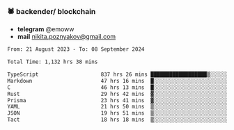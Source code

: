 ### 🕷 backender/ blockchain
- **telegram** @emoww
- **mail** nikita.poznyakov@gmail.com

<!--START_SECTION:waka-->

```txt
From: 21 August 2023 - To: 08 September 2024

Total Time: 1,132 hrs 38 mins

TypeScript                    837 hrs 26 mins ██████████████████▒░░░░░░   73.88 %
Markdown                      47 hrs 16 mins  █░░░░░░░░░░░░░░░░░░░░░░░░   04.17 %
C                             46 hrs 13 mins  █░░░░░░░░░░░░░░░░░░░░░░░░   04.08 %
Rust                          29 hrs 42 mins  ▓░░░░░░░░░░░░░░░░░░░░░░░░   02.62 %
Prisma                        23 hrs 41 mins  ▓░░░░░░░░░░░░░░░░░░░░░░░░   02.09 %
YAML                          21 hrs 50 mins  ▒░░░░░░░░░░░░░░░░░░░░░░░░   01.93 %
JSON                          19 hrs 51 mins  ▒░░░░░░░░░░░░░░░░░░░░░░░░   01.75 %
Tact                          18 hrs 18 mins  ▒░░░░░░░░░░░░░░░░░░░░░░░░   01.62 %
```

<!--END_SECTION:waka-->




